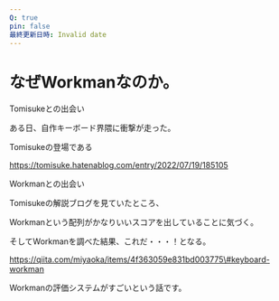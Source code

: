 ```yaml
---
Q: true
pin: false
最終更新日時: Invalid date
---
```

# なぜWorkmanなのか。

Tomisukeとの出会い

ある日、自作キーボード界隈に衝撃が走った。

Tomisukeの登場である

https://tomisuke.hatenablog.com/entry/2022/07/19/185105

Workmanとの出会い

Tomisukeの解説ブログを見ていたところ、

Workmanという配列がかなりいいスコアを出していることに気づく。

そしてWorkmanを調べた結果、これだ・・・！となる。

https://qiita.com/miyaoka/items/4f363059e831bd003775\#keyboard-workman

Workmanの評価システムがすごいという話です。